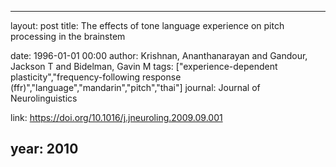 ---
layout: post
title: The effects of tone language experience on pitch processing in the brainstem

date: 1996-01-01 00:00
author: Krishnan, Ananthanarayan and Gandour, Jackson T and Bidelman, Gavin M
tags: ["experience-dependent plasticity","frequency-following response (ffr)","language","mandarin","pitch","thai"]
journal: Journal of Neurolinguistics

link: https://doi.org/10.1016/j.jneuroling.2009.09.001

year: 2010
-----